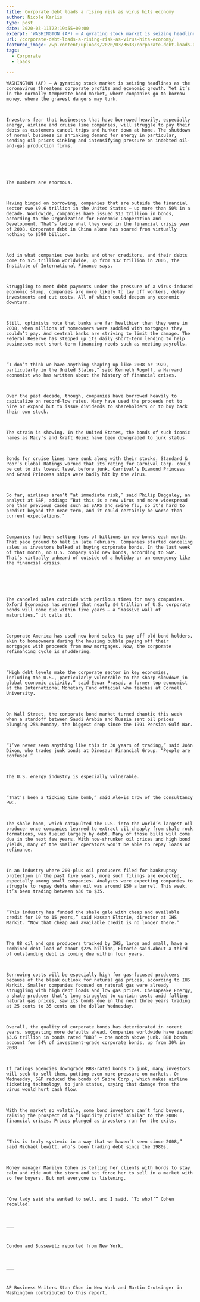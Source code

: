 ```yaml
---
title: Corporate debt loads a rising risk as virus hits economy
author: Nicole Karlis
type: post
date: 2020-03-11T22:19:55+00:00
excerpt: 'WASHINGTON (AP) — A gyrating stock market is seizing headlines as the coronavirus threatens corporate profits and economic growth. Yet it’s in the normally temperate bond market, where companies go to borrow money, where the gravest dangers may lurk.Investors fear that businesses that have borrowed heavily, especially energy, airline and cruise line companies, will struggle&hellip;'
url: /corporate-debt-loads-a-rising-risk-as-virus-hits-economy/
featured_image: /wp-content/uploads/2020/03/3633/corporate-debt-loads-a-rising-risk-as-virus-hits-economy.jpg
tags:
  - Corporate
  - loads

---
```

  
    WASHINGTON (AP) — A gyrating stock market is seizing headlines as the coronavirus threatens corporate profits and economic growth. Yet it’s in the normally temperate bond market, where companies go to borrow money, where the gravest dangers may lurk.
  
  
  
    Investors fear that businesses that have borrowed heavily, especially energy, airline and cruise line companies, will struggle to pay their debts as customers cancel trips and hunker down at home. The shutdown of normal business is shrinking demand for energy in particular, sending oil prices sinking and intensifying pressure on indebted oil-and-gas production firms.
  
  
  
  
  
  
    The numbers are enormous.
  
  
  
    Having binged on borrowing, companies that are outside the financial sector owe $9.6 trillion in the United States — up more than 50% in a decade. Worldwide, companies have issued $13 trillion in bonds, according to the Organization for Economic Cooperation and Development. That’s twice what they owed in the financial crisis year of 2008. Corporate debt in China alone has soared from virtually nothing to $590 billion.
  
  
  
    Add in what companies owe banks and other creditors, and their debts come to $75 trillion worldwide, up from $32 trillion in 2005, the Institute of International Finance says.
  
  
  
    Struggling to meet debt payments under the pressure of a virus-induced economic slump, companies are more likely to lay off workers, delay investments and cut costs. All of which could deepen any economic downturn.
  
  
  
    Still, optimists note that banks are far healthier than they were in 2008, when millions of homeowners were saddled with mortgages they couldn’t pay. And central banks are striving to limit the damage. The Federal Reserve has stepped up its daily short-term lending to help businesses meet short-term financing needs such as meeting payrolls.
  
  
  
    “I don’t think we have anything shaping up like 2008 or 1929, particularly in the United States,” said Kenneth Rogoff, a Harvard economist who has written about the history of financial crises.
  
  
  
    Over the past decade, though, companies have borrowed heavily to capitalize on record-low rates. Many have used the proceeds not to hire or expand but to issue dividends to shareholders or to buy back their own stock.
  
  
  
    The strain is showing. In the United States, the bonds of such iconic names as Macy’s and Kraft Heinz have been downgraded to junk status.
  
  
  
    Bonds for cruise lines have sunk along with their stocks. Standard & Poor’s Global Ratings warned that its rating for Carnival Corp. could be cut to its lowest level before junk. Carnival’s Diamond Princess and Grand Princess ships were badly hit by the virus.
  
  
  
    So far, airlines aren’t “at immediate risk,″ said Philip Baggaley, an analyst at S&P, adding: “But this is a new virus and more widespread one than previous cases such as SARS and swine flu, so it’s hard to predict beyond the near term, and it could certainly be worse than current expectations.″
  
  
  
    Companies had been selling tens of billions in new bonds each month. That pace ground to halt in late February. Companies started canceling sales as investors balked at buying corporate bonds. In the last week of that month, no U.S. company sold new bonds, according to S&P. That’s virtually unheard of outside of a holiday or an emergency like the financial crisis.
  
  
  
  
  
  
    The canceled sales coincide with perilous times for many companies. Oxford Economics has warned that nearly $4 trillion of U.S. corporate bonds will come due within five years — a “massive wall of maturities,” it calls it.
  
  
  
    Corporate America has used new bond sales to pay off old bond holders, akin to homeowners during the housing bubble paying off their mortgages with proceeds from new mortgages. Now, the corporate refinancing cycle is shuddering.
  
  
  
    “High debt levels make the corporate sector in key economies, including the U.S., particularly vulnerable to the sharp slowdown in global economic activity,” said Eswar Prasad, a former top economist at the International Monetary Fund official who teaches at Cornell University.
  
  
  
    On Wall Street, the corporate bond market turned chaotic this week when a standoff between Saudi Arabia and Russia sent oil prices plunging 25% Monday, the biggest drop since the 1991 Persian Gulf War.
  
  
  
    “I’ve never seen anything like this in 30 years of trading,” said John Dixon, who trades junk bonds at Dinosaur Financial Group. “People are confused.”
  
  
  
    The U.S. energy industry is especially vulnerable.
  
  
  
    “That’s been a ticking time bomb,” said Alexis Crow of the consultancy PwC.
  
  
  
    The shale boom, which catapulted the U.S. into the world’s largest oil producer once companies learned to extract oil cheaply from shale rock formations, was fueled largely by debt. Many of those bills will come due in the next few years. With now-shrunken oil prices and high bond yields, many of the smaller operators won’t be able to repay loans or refinance.
  
  
  
    In an industry where 200-plus oil producers filed for bankruptcy protection in the past five years, more such filings are expected, especially among small companies. Analysts were expecting companies to struggle to repay debts when oil was around $50 a barrel. This week, it’s been trading between $30 to $35.
  
  
  
    “This industry has funded the shale gale with cheap and available credit for 10 to 15 years,” said Hassan Eltorie, director at IHS Markit. “Now that cheap and available credit is no longer there.”
  
  
  
    The 88 oil and gas producers tracked by IHS, large and small, have a combined debt load of about $225 billion, Eltorie said.About a third of outstanding debt is coming due within four years.
  
  
  
    Borrowing costs will be especially high for gas-focused producers because of the bleak outlook for natural gas prices, according to IHS Markit. Smaller companies focused on natural gas were already struggling with high debt loads and low gas prices. Chesapeake Energy, a shale producer that’s long struggled to contain costs amid falling natural gas prices, saw its bonds due in the next three years trading at 25 cents to 35 cents on the dollar Wednesday.
  
  
  
    Overall, the quality of corporate bonds has deteriorated in recent years, suggesting more defaults ahead. Companies worldwide have issued $3.6 trillion in bonds rated “BBB” — one notch above junk. BBB bonds account for 54% of investment-grade corporate bonds, up from 30% in 2008.
  
  
  
    If ratings agencies downgrade BBB-rated bonds to junk, many investors will seek to sell them, putting even more pressure on markets. On Wednesday, S&P reduced the bonds of Sabre Corp., which makes airline ticketing technology, to junk status, saying that damage from the virus would hurt cash flow.
  
  
  
    With the market so volatile, some bond investors can’t find buyers, raising the prospect of a “liquidity crisis” similar to the 2008 financial crisis. Prices plunged as investors ran for the exits.
  
  
  
    “This is truly systemic in a way that we haven’t seen since 2008,” said Michael Lewitt, who’s been trading debt since the 1980s.
  
  
  
    Money manager Marilyn Cohen is telling her clients with bonds to stay calm and ride out the storm and not force her to sell in a market with so few buyers. But not everyone is listening.
  
  
  
    “One lady said she wanted to sell, and I said, ‘To who?’” Cohen recalled.
  
  
  
    ___
  
  
  
    Condon and Bussewitz reported from New York.
  
  
  
    ___
  
  
  
    AP Business Writers Stan Choe in New York and Martin Crutsinger in Washington contributed to this report.
  
